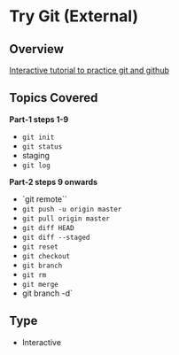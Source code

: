 # Try Git (External) 

## Overview 
[Interactive tutorial to practice git and github](https://try.github.io/levels/1/challenges/1)

## Topics Covered
**Part-1 steps 1-9**

- `git init`
- `git status`
- staging 
- `git log`

**Part-2 steps 9 onwards** 

- `git remote``
- `git push -u origin master`
- `git pull origin master`
- `git diff HEAD`
- `git diff --staged`
- `git reset`
- `git checkout`
- `git branch`
- `git rm`
- `git merge` 
- git branch -d`


## Type 
- Interactive 





